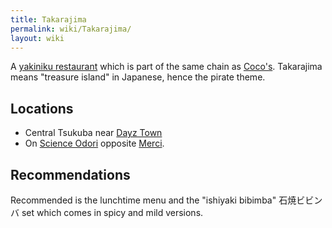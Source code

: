 ```yaml
---
title: Takarajima
permalink: wiki/Takarajima/
layout: wiki
---
```


A [yakiniku restaurant](/wiki/Yakiniku_Restaurants "wikilink") which is part
of the same chain as [Coco's](/wiki/Coco's "wikilink"). Takarajima means
"treasure island" in Japanese, hence the pirate theme.

Locations
---------

-   Central Tsukuba near [Dayz Town](/wiki/Dayz_Town "wikilink")
-   On [Science Odori](/wiki/Science_Odori "wikilink") opposite
    [Merci](/wiki/Merci "wikilink").

Recommendations
---------------

Recommended is the lunchtime menu and the "ishiyaki bibimba"
石焼ビビンバ set which comes in spicy and mild versions.
